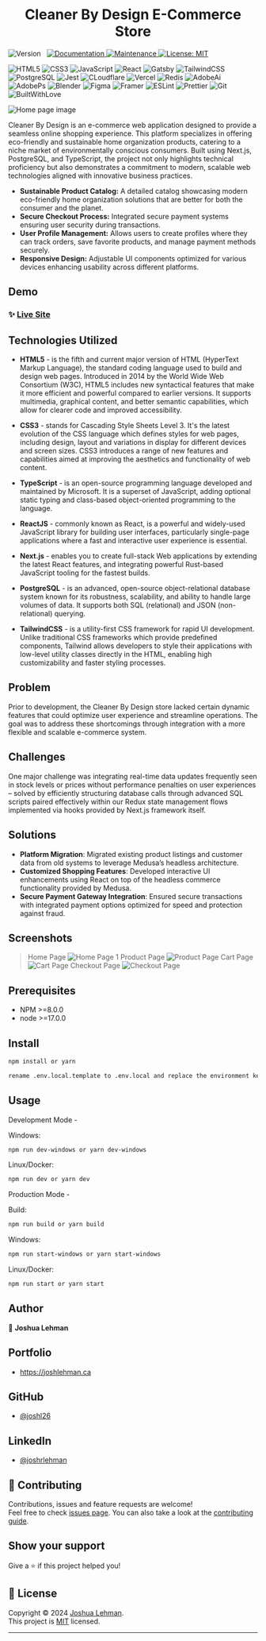 <h1 align="center">Cleaner By Design E-Commerce Store</h1>
<div>
  <img alt="Version" src="https://img.shields.io/badge/version-0.1.0-blue.svg?cacheSeconds=2592000" />
  <img alt="" src="https://img.shields.io/badge/npm-%3E%3D8.0.0-blue.svg" />
  <img alt="" src="https://img.shields.io/badge/node-%3E%3D17.0.0-blue.svg" />
  <a href="https://github.com/joshl26/cleanerbydesign-frontend#readme" target="_blank">
    <img alt="Documentation" src="https://img.shields.io/badge/documentation-yes-brightgreen.svg" />
  </a>
  <a href="https://github.com/joshl26/cleanerbydesign-frontend/graphs/commit-activity" target="_blank">
    <img alt="Maintenance" src="https://img.shields.io/badge/Maintained%3F-yes-green.svg" />
  </a>
  <a href="https://github.com/joshl26/cleanerbydesign-frontend/blob/master/LICENSE" target="_blank">
    <img alt="License: MIT" src="https://img.shields.io/github/license/joshl26/cleanerbydesign-frontend" />
  </a>
</div>

![HTML5](https://img.shields.io/badge/HTML5-E34F26?style=for-the-badge&logo=html5&logoColor=white)
![CSS3](https://img.shields.io/badge/css3-%231572B6.svg?style=for-the-badge&logo=css3&logoColor=white)
![JavaScript](https://img.shields.io/badge/JavaScript-323330?style=for-the-badge&logo=javascript&logoColor=F7DF1E)
![React](<https://img.shields.io/badge/React-20232A?style=for-the-badge&logo=react&logoColor=61DAFB>)
![Gatsby](https://img.shields.io/badge/Gatsby-663399?style=for-the-badge&logo=gatsby&logoColor=white)
![TailwindCSS](https://img.shields.io/badge/Tailwind_CSS-38B2AC?style=for-the-badge&logo=tailwind-css&logoColor=white)
![PostgreSQL](https://img.shields.io/badge/PostgreSQL-316192?style=for-the-badge&logo=postgresql&logoColor=white)
![Jest](https://img.shields.io/badge/Jest-323330?style=for-the-badge&logo=Jest&logoColor=white)
![CLoudflare](https://img.shields.io/badge/Cloudflare-F38020?style=for-the-badge&logo=Cloudflare&logoColor=white)
![Vercel](https://img.shields.io/badge/Vercel-000000?style=for-the-badge&logo=vercel&logoColor=white)
![Redis](https://img.shields.io/badge/redis-%23DD0031.svg?&style=for-the-badge&logo=redis&logoColor=white)
![AdobeAi](https://img.shields.io/badge/Adobe%20Illustrator-FF9A00?style=for-the-badge&logo=adobe%20illustrator&logoColor=white)
![AdobePs](https://img.shields.io/badge/Adobe%20Photoshop-31A8FF?style=for-the-badge&logo=Adobe%20Photoshop&logoColor=black)
![Blender](https://img.shields.io/badge/blender-%23F5792A.svg?style=for-the-badge&logo=blender&logoColor=white)
![Figma](https://img.shields.io/badge/Figma-F24E1E?style=for-the-badge&logo=figma&logoColor=white)
![Framer](https://img.shields.io/badge/Framer-black?style=for-the-badge&logo=framer&logoColor=blue)
![ESLint](https://img.shields.io/badge/eslint-3A33D1?style=for-the-badge&logo=eslint&logoColor=white)
![Prettier](https://img.shields.io/badge/prettier-1A2C34?style=for-the-badge&logo=prettier&logoColor=F7BA3E)
![Git](https://img.shields.io/badge/GIT-E44C30?style=for-the-badge&logo=git&logoColor=white)
![BuiltWithLove](http://ForTheBadge.com/images/badges/built-with-love.svg)

![Home page image](https://raw.githubusercontent.com/joshl26/joshl26/main/assets/CleanerByDesign_Landing_Page_1.png)

Cleaner By Design is an e-commerce web application designed to provide a seamless online shopping experience. This platform specializes in offering eco-friendly and sustainable home organization products, catering to a niche market of environmentally conscious consumers. Built using Next.js, PostgreSQL, and TypeScript, the project not only highlights technical proficiency but also demonstrates a commitment to modern, scalable web technologies aligned with innovative business practices.

- **Sustainable Product Catalog:** A detailed catalog showcasing modern eco-friendly home organization solutions that are better for both the consumer and the planet.
- **Secure Checkout Process:** Integrated secure payment systems ensuring user security during transactions.
- **User Profile Management:** Allows users to create profiles where they can track orders, save favorite products, and manage payment methods securely.
- **Responsive Design:** Adjustable UI components optimized for various devices enhancing usability across different platforms.

## Demo

### ✨ [Live Site](https://cleanerbydesign.store)

## Technologies Utilized

- **HTML5** - is the fifth and current major version of HTML (HyperText Markup Language), the standard coding language used to build and design web pages. Introduced in 2014 by the World Wide Web Consortium (W3C), HTML5 includes new syntactical features that make it more efficient and powerful compared to earlier versions. It supports multimedia, graphical content, and better semantic capabilities, which allow for clearer code and improved accessibility.

- **CSS3** - stands for Cascading Style Sheets Level 3. It's the latest evolution of the CSS language which defines styles for web pages, including design, layout and variations in display for different devices and screen sizes. CSS3 introduces a range of new features and capabilities aimed at improving the aesthetics and functionality of web content.

- **TypeScript** - is an open-source programming language developed and maintained by Microsoft. It is a superset of JavaScript, adding optional static typing and class-based object-oriented programming to the language.

- **ReactJS** - commonly known as React, is a powerful and widely-used JavaScript library for building user interfaces, particularly single-page applications where a fast and interactive user experience is essential.

- **Next.js** - enables you to create full-stack Web applications by extending the latest React features, and integrating powerful Rust-based JavaScript tooling for the fastest builds.

- **PostgreSQL** - is an advanced, open-source object-relational database system known for its robustness, scalability, and ability to handle large volumes of data. It supports both SQL (relational) and JSON (non-relational) querying.

- **TailwindCSS** - is a utility-first CSS framework for rapid UI development. Unlike traditional CSS frameworks which provide predefined components, Tailwind allows developers to style their applications with low-level utility classes directly in the HTML, enabling high customizability and faster styling processes.

## Problem

Prior to development, the Cleaner By Design store lacked certain dynamic features that could optimize user experience and streamline operations. The goal was to address these shortcomings through integration with a more flexible and scalable e-commerce system.

## Challenges

One major challenge was integrating real-time data updates frequently seen in stock levels or prices without performance penalties on user experiences – solved by efficiently structuring database calls through advanced SQL scripts paired effectively within our Redux state management flows implemented via hooks provided by Next.js framework itself.

## Solutions

- **Platform Migration**: Migrated existing product listings and customer data from old systems to leverage Medusa’s headless architecture.
- **Customized Shopping Features**: Developed interactive UI enhancements using React on top of the headless commerce functionality provided by Medusa.
- **Secure Payment Gateway Integration**: Ensured secure transactions with integrated payment options optimized for speed and protection against fraud.

## Screenshots

> Home Page
> ![Home Page 1](https://raw.githubusercontent.com/joshl26/joshl26/main/assets/CleanerByDesign_Landing_Page_1.png)
> Product Page
> ![Product Page](https://raw.githubusercontent.com/joshl26/joshl26/main/assets/CleanerByDesign_Product_Page_1.png)
>Cart Page
> ![Cart Page](https://raw.githubusercontent.com/joshl26/joshl26/main/assets/CleanerByDesign_Cart_Page_1.png)
> Checkout Page
> ![Checkout Page](https://raw.githubusercontent.com/joshl26/joshl26/main/assets/CleanerByDesign_Checkout_Page_1.png)

## Prerequisites

- NPM >=8.0.0
- node >=17.0.0

## Install

```sh
npm install or yarn
```

```sh
rename .env.local.template to .env.local and replace the environment key values with your own. You will need both an emailjs and a cloudinary account and the appropriate public keys.
```

## Usage

Development Mode -

Windows:

```sh
npm run dev-windows or yarn dev-windows
```

Linux/Docker:

```sh
npm run dev or yarn dev
```

Production Mode -

Build:

```sh
npm run build or yarn build
```

Windows:

```sh
npm run start-windows or yarn start-windows
```

Linux/Docker:

```sh
npm run start or yarn start
```

## Author

👤 **Joshua Lehman**

## Portfolio

- <https://joshlehman.ca>

## GitHub

- [@joshl26](https://github.com/joshl26)

## LinkedIn

- [@joshrlehman](https://linkedin.com/in/joshrlehman)

## 🤝 Contributing

Contributions, issues and feature requests are welcome!<br /> Feel free to check [issues page](https://github.com/joshl26/medusa-cleanerbydesign/issues). You can also take a look at the [contributing guide](https://github.com/joshl26/medusa-cleanerbydesign/blob/master/CONTRIBUTING.md).

## Show your support

Give a ⭐️ if this project helped you!

## 📝 License

Copyright © 2024 [Joshua Lehman](https://github.com/joshl26).<br />
This project is [MIT](https://github.com/joshl26/medusa-cleanerbydesign/blob/master/LICENSE) licensed.

---
